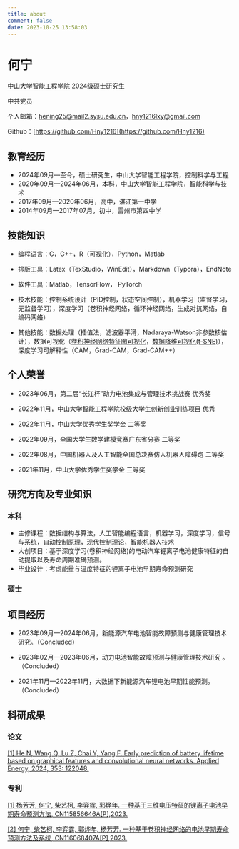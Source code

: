 ```yaml
---
title: about
comment: false
date: 2023-10-25 13:58:03
---
```


# 何宁

[中山大学智能工程学院](https://ise.sysu.edu.cn/index.htm) 2024级硕士研究生

中共党员 

个人邮箱：<hening25@mail2.sysu.edu.cn>，<hny1216lxy@gmail.com>

Github：[https://github.com/Hny1216](https://github.com/Hny1216)



## 教育经历

- 2024年09月—至今，硕士研究生，中山大学智能工程学院，控制科学与工程
- 2020年09月—2024年06月，本科，中山大学智能工程学院，智能科学与技术
- 2017年09月—2020年06月，高中，湛江第一中学
- 2014年09月—2017年07月，初中，雷州市第四中学



## 技能知识

- 编程语言：C，C++，R（可视化），Python，Matlab

- 排版工具：Latex（TexStudio，WinEdit），Markdown（Typora），EndNote

- 软件工具：Matlab，TensorFlow， PyTorch

- 技术技能：控制系统设计（PID控制，状态空间控制），机器学习（监督学习，无监督学习），深度学习（卷积神经网络，循环神经网络，生成对抗网络，自编码网络）

- 其他技能：数据处理（插值法，滤波器平滑，Nadaraya-Watson非参数核估计），数据可视化（[卷积神经网络特征图可视化](https://github.com/Hny1216/FeatureMapVisualization.git)，[数据降维可视化(t-SNE)]()），深度学习可解释性（CAM，Grad-CAM，Grad-CAM++）



## 个人荣誉

- 2023年06月，第二届“长江杯”动力电池集成与管理技术挑战赛 优秀奖

- 2022年11月，中山大学智能工程学院校级大学生创新创业训练项目 优秀

- 2022年11月，中山大学优秀学生奖学金 二等奖

- 2022年09月，全国大学生数学建模竞赛广东省分赛 二等奖

- 2022年08月，中国机器人及人工智能全国总决赛仿人机器人障碍跑 二等奖

- 2021年11月，中山大学优秀学生奖学金 三等奖



## 研究方向及专业知识

### 本科

- 主修课程：数据结构与算法，人工智能编程语言，机器学习，深度学习，信号与系统，自动控制原理，现代控制理论，智能机器人技术
- 大创项目：基于深度学习(卷积神经网络)的电动汽车锂离子电池健康特征的自动提取以及寿命周期准确预测。
- 毕业设计：考虑能量与温度特征的锂离子电池早期寿命预测研究



### 硕士





## 项目经历

- 2023年09月—2024年06月，新能源汽车电池智能故障预测与健康管理技术研究。（Concluded）

- 2023年02月—2023年06月，动力电池智能故障预测与健康管理技术研究 。（Concluded）

- 2021年11月—2022年11月，大数据下新能源汽车锂电池早期性能预测。（Concluded）



## 科研成果

### 论文

[[1] He N, Wang Q, Lu Z, Chai Y, Yang F. Early prediction of battery lifetime based on graphical features and convolutional neural networks. Applied Energy, 2024, 353: 122048.](https://www.sciencedirect.com/science/article/pii/S0306261923014125)

### 专利

[[1] 杨芳芳, 何宁, 柴艺柯, 李弈霆, 郭烨年. 一种基于三维电压特征的锂离子电池早期寿命预测方法, CN115856646A[P],2023.](http://epub.cnipa.gov.cn/patent/CN115856646B?8kt2YOWWXQBD=1698297409975)

[[2] 何宁, 柴艺柯, 李弈霆, 郭烨年, 杨芳芳. 一种基于卷积神经网络的电池早期寿命预测方法及系统, CN116068407A[P],2023.](http://epub.cnipa.gov.cn/patent/CN116068407A)

